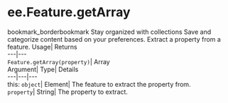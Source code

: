  
#  ee.Feature.getArray 
bookmark_borderbookmark Stay organized with collections  Save and categorize content based on your preferences.
Extract a property from a feature. 
Usage| Returns  
---|---  
`Feature.getArray(property)`| Array  
Argument| Type| Details  
---|---|---  
this: `object`| Element| The feature to extract the property from.  
`property`| String| The property to extract.  
